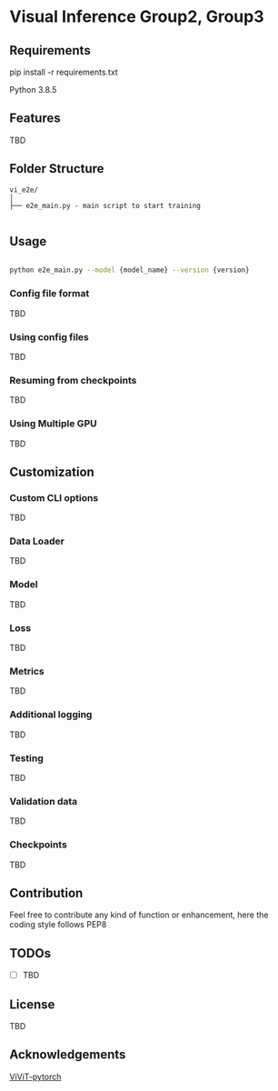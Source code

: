 # Visual Inference Group2, Group3


<!-- @import "[TOC]" {cmd="toc" depthFrom=1 depthTo=6 orderedList=false} -->

<!-- code_chunk_output -->

## Requirements
pip install -r requirements.txt


Python 3.8.5

## Features
TBD

## Folder Structure
  ```
  vi_e2e/
  │
  ├── e2e_main.py - main script to start training
 

  ```

## Usage

```bash

python e2e_main.py --model {model_name} --version {version}
```


### Config file format
TBD

### Using config files
TBD

### Resuming from checkpoints
TBD

### Using Multiple GPU

TBD

## Customization

### Custom CLI options
TBD

### Data Loader
TBD

### Model
TBD

### Loss
TBD
### Metrics
TBD

### Additional logging
TBD

### Testing
TBD

### Validation data
TBD

### Checkpoints
TBD


## Contribution
Feel free to contribute any kind of function or enhancement, here the coding style follows PEP8

## TODOs

- [ ] TBD

## License
TBD
## Acknowledgements
[ViViT-pytorch](https://github.com/rishikksh20/ViViT-pytorch)
